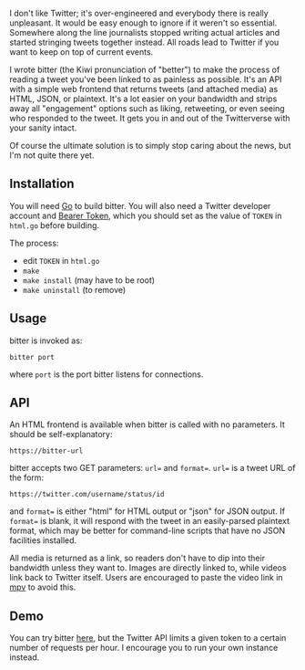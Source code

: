 I don't like Twitter; it's over-engineered and everybody there is really unpleasant. It would be easy enough to ignore if it weren't so essential. Somewhere along the line journalists stopped writing actual articles and started stringing tweets together instead. All roads lead to Twitter if you want to keep on top of current events.

I wrote bitter (the Kiwi pronunciation of "better") to make the process of reading a tweet you've been linked to as painless as possible. It's an API with a simple web frontend that returns tweets (and attached media) as HTML, JSON, or plaintext. It's a lot easier on your bandwidth and strips away all "engagement" options such as liking, retweeting, or even seeing who responded to the tweet. It gets you in and out of the Twitterverse with your sanity intact.

Of course the ultimate solution is to simply stop caring about the news, but I'm not quite there yet.

## Installation

You will need [Go](https://golang.org) to build bitter. You will also need a Twitter developer account and [Bearer Token](https://developer.twitter.com/en/docs/basics/authentication/overview/application-only.html), which you should set as the value of `TOKEN` in `html.go` before building.

The process:

+ edit `TOKEN` in `html.go`
+ `make`
+ `make install` (may have to be root)
+ `make uninstall` (to remove)

## Usage

bitter is invoked as:

    bitter port

where `port` is the port bitter listens for connections.

## API

An HTML frontend is available when bitter is called with no parameters. It should be self-explanatory:

    https://bitter-url

bitter accepts two GET parameters: `url=` and `format=`. `url=` is a tweet URL of the form:

    https://twitter.com/username/status/id

and `format=` is either "html" for HTML output or "json" for JSON output. If `format=` is blank, it will respond with the tweet in an easily-parsed plaintext format, which may be better for command-line scripts that have no JSON facilities installed.

All media is returned as a link, so readers don't have to dip into their bandwidth unless they want to. Images are directly linked to, while videos link back to Twitter itself. Users are encouraged to paste the video link in [mpv](https://mpv.io/) to avoid this.

## Demo

You can try bitter [here](https://dalrym.pl/bitter), but the Twitter API limits a given token to a certain number of requests per hour. I encourage you to run your own instance instead.
